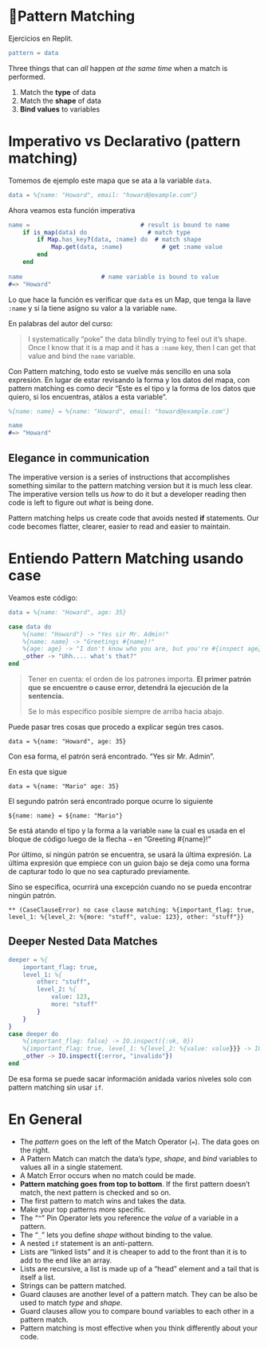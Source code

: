# 🥇Pattern Matching

Ejercicios en Replit.

```erlang
pattern = data
```

Three things that can *all* happen *at the same time* when a match is performed.

1. Match the **type** of data
2. Match the **shape** of data
3. **Bind values** to variables

# Imperativo vs Declarativo (pattern matching)

Tomemos de ejemplo este mapa que se ata a la variable `data`.

```erlang
data = %{name: "Howard", email: "howard@example.com"}
```

Ahora veamos esta función imperativa
```erlang
name =                               # result is bound to name
	if is_map(data) do                 # match type
		if Map.has_key?(data, :name) do  # match shape
			Map.get(data, :name)           # get :name value
		end
	end
	
name                      # name variable is bound to value
#=> "Howard"
```

Lo que hace la función es verificar que `data` es un Map, que tenga la llave `:name` y si la tiene asigno su valor a la variable `name`.

En palabras del autor del curso:

> I systematically “poke” the data blindly trying to feel out it’s shape. Once I know that it is a map and it has a `:name` key, then I can get that value and bind the `name` variable.

Con Pattern matching, todo esto se vuelve más sencillo en una sola expresión. En lugar de estar revisando la forma y los datos del mapa, con pattern matching es como decir “Este es el tipo y la forma de los datos que quiero, si los encuentras, atálos a esta variable”.

```erlang
%{name: name} = %{name: "Howard", email: "howard@example.com"}

name
#=> "Howard"
```

## Elegance in communication

The imperative version is a series of instructions that accomplishes something similar to the pattern matching version but it is much less clear. The imperative version tells us *how* to do it but a developer reading then code is left to figure out *what* is being done.

Pattern matching helps us create code that avoids nested **if** statements. Our code becomes flatter, clearer, easier to read and easier to maintain.

# Entiendo Pattern Matching usando case 

Veamos este código:
```erlang
data = %{name: "Howard", age: 35}

case data do
	%{name: "Howard"} -> "Yes sir Mr. Admin!"
	%{name: name} -> "Greetings #{name}!"
	%{age: age} -> "I don't know who you are, but you're #{inspect age} years old!"
	_other -> "Uhh.... what's that?"
end
```

> Tener en cuenta: el orden de los patrones importa. **El primer patrón que se encuentre o cause error, detendrá la ejecución de la sentencia.**
> 
> Se lo más especifico posible siempre de arriba hacia abajo.

Puede pasar tres cosas que procedo a explicar según tres casos.

    data = %{name: "Howard", age: 35}

Con esa forma, el patrón será encontrado. “Yes sir Mr. Admin”.

En esta que sigue

    data = %{name: "Mario" age: 35}

El segundo patrón será encontrado porque ocurre lo siguiente

    ${name: name} = ${name: "Mario"}

Se está atando el tipo y la forma a la variable `name` la cual es usada en el bloque de código luego de la flecha `→` en “Greeting #{name}!”

Por último, si ningún patrón se encuentra, se usará la última expresión. La última expresión que empiece con un guion bajo se deja como una forma de capturar todo lo que no sea capturado previamente.

Sino se especifica, ocurrirá una excepción cuando no se pueda encontrar ningún patrón.

    ** (CaseClauseError) no case clause matching: %{important_flag: true, level_1: %{level_2: %{more: "stuff", value: 123}, other: "stuff"}}


## Deeper Nested Data Matches

```erlang
deeper = %{
	important_flag: true,
	level_1: %{
		other: "stuff",
		level_2: %{
			value: 123,
			more: "stuff"
		}
	}
}
case deeper do
	%{important_flag: false} -> IO.inspect({:ok, 0})
	%{important_flag: true, level_1: %{level_2: %{value: value}}} -> IO.inspect({:ok, value})
	_other -> IO.inspect({:error, "invalido"})
end
```

De esa forma se puede sacar información anidada varios niveles solo con pattern matching sin usar `if`.


# En General

- The *pattern* goes on the left of the Match Operator (`=`). The data goes on the right.
- A Pattern Match can match the data’s *type*, *shape*, and *bind* variables to values all in a single statement.
- A Match Error occurs when no match could be made.
- **Pattern matching goes from top to bottom**. If the first pattern doesn’t match, the next pattern is checked and so on.
- The first pattern to match wins and takes the data.
- Make your top patterns more specific.
- The “`^`” Pin Operator lets you reference the *value* of a variable in a pattern.
- The “`_`” lets you define *shape* without binding to the value.
- A nested `if` statement is an anti-pattern.
- Lists are “linked lists” and it is cheaper to add to the front than it is to add to the end like an array.
- Lists are recursive, a list is made up of a “head” element and a tail that is itself a list.
- Strings can be pattern matched.
- Guard clauses are another level of a pattern match. They can be also be used to match *type* and *shape*.
- Guard clauses allow you to compare bound variables to each other in a pattern match.
- Pattern matching is most effective when you think differently about your code.

